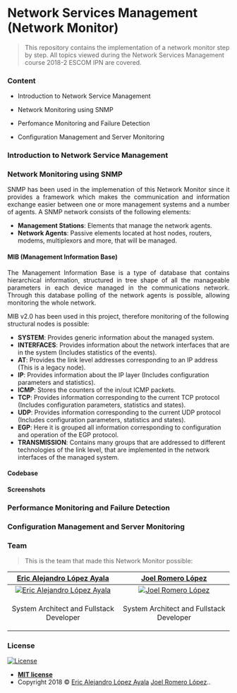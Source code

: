 # Network Services Management (Network Monitor)

> This repository contains the implementation of a network monitor step by step. All topics viewed during the Network Services Management course 2018-2 ESCOM IPN are covered.

### Content
- Introduction to Network Service Management

- Network Monitoring using SNMP

- Perfomance Monitoring and Failure Detection

- Configuration Management and Server Monitoring

### Introduction to Network Service Management


### Network Monitoring using SNMP
<p align="justify">
SNMP has been used in the implemenation of this Network Monitor since it provides a framework which makes the communication and information exchange easier between one or more management systems and a number of agents. A SNMP network consists of the following elements:

- **Management Stations**: Elements that manage the network agents.
- **Network Agents**: Passive elements located at host nodes, routers, modems, multiplexors and more, that will be managed.
</p>

#### MIB (Management Information Base)
<p align="justify">
The Management Information Base is a type of database that contains hierarchical information, structured in tree shape of all  the manageable parameters in each device managed in the communications network. Through this database polling of the network agents is possible, allowing monitoring the whole network.

MIB v2.0 has been used in this project, therefore monitoring of the following structural nodes is possible:

- **SYSTEM**: Provides generic information about the managed system.
- **INTERFACES**:  Provides information about the network interfaces that are in the system (Includes statistics of the events).
- **AT**: Provides the link level addresses corresponding to an IP address (This is a legacy node).
- **IP**: Provides information about the IP layer (Includes configuration parameters and statistics).
- **ICMP**: Stores the counters of the in/out ICMP packets.
- **TCP**: Provides information corresponding to the current TCP protocol (Includes configuration parameters, statistics and states).
- **UDP**: Provides information corresponding to the current UDP protocol (Includes configuration parameters, statistics and states).
- **EGP**: Here it is grouped all information corresponding to configuration and operation of the EGP protocol.
- **TRANSMISSION**: Contains many groups that are addressed to different technologies of the link level, that are implemented in the network interfaces of the managed system.
</p>

#### Codebase

#### Screenshots

### Performance Monitoring and Failure Detection

### Configuration Management and Server Monitoring



### Team
> This is the team that made this Network Monitor possible:

| <a href="https://github.com/PitCoder" target="_blank">**Eric Alejandro López Ayala**</a> | <a href="github.com/JoelRomeroJL" target="_blank">**Joel Romero López**</a> |
| :---:| :---:|
| [![Eric Alejandro López Ayala](https://avatars3.githubusercontent.com/u/22123865?s=200&v=2)](https://github.com/PitCoder)  | [![Joel Romero López](https://avatars2.githubusercontent.com/u/43273506?s=200&v=2)](https://github.com/JoelRomeroJL) |
| <p>System Architect and Fullstack Developer</p> | <p>System Architect and Fullstack Developer</p> |

### License
[![License](http://img.shields.io/:license-mit-blue.svg?style=flat-square)](https://github.com/PitCoder/NetworkMonitor/blob/master/LICENSE)

- **[MIT license](https://github.com/PitCoder/NetworkMonitor/blob/master/LICENSE)**
- Copyright 2018 © <a href="https://github.com/PitCoder" target="_blank">Eric Alejandro López Ayala</a>
<a href="https://github.com/JoelRomeroJL" target="_blank">Joel Romero López</a>..
